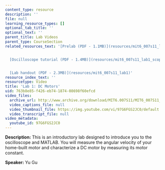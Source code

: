 ```yaml
---
content_type: resource
description: ''
file: null
learning_resource_types: []
optional_tab_title: ''
optional_text: ''
parent_title: Lab Videos
parent_type: CourseSection
related_resources_text: '[Prelab (PDF - 1.1MB)](resources/mit6_007s11_lab1_pre)


  [Oscilloscope tutorial (PDF - 1.4MB)](resources/mit6_007s11_lab1_scope)


  [Lab handout (PDF - 2.3MB)](resources/mit6_007s11_lab1)'
resource_index_text: ''
resourcetype: Video
title: 'Lab 1: DC Motors'
uid: 763b8e85-f426-eb74-1874-08698f60efcd
video_files:
  archive_url: http://www.archive.org/download/MIT6.007S11/MIT6_007S11_lab01_300k.mp4
  video_captions_file: null
  video_thumbnail_file: https://img.youtube.com/vi/97G6FGS2JC0/default.jpg
  video_transcript_file: null
video_metadata:
  youtube_id: 97G6FGS2JC0
---
```


**Description:** This is an introductory lab designed to introduce you to the oscilloscope and MATLAB. You will measure the angular velocity of your home-built motor and characterize a DC motor by measuring its motor constant.

**Speaker:** Yu Gu